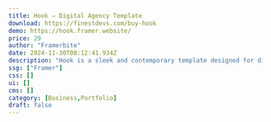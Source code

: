```yaml
---
title: Hook — Digital Agency Template
download: https://finestdevs.com/buy-hook
demo: https://hook.framer.website/
price: 29
author: "Framerbite"
date: 2024-11-30T08:12:41.934Z
description: "Hook is a sleek and contemporary template designed for digital agencies, built for Framer users. With its clean, minimalist design and easy-to-use features, Hook enables digital agencies to showcase their work and services in a professional and visually engaging way."
ssg: ["Framer"]
css: []
ui: []
cms: []
category: [Business,Portfolio]
draft: false
---
```


